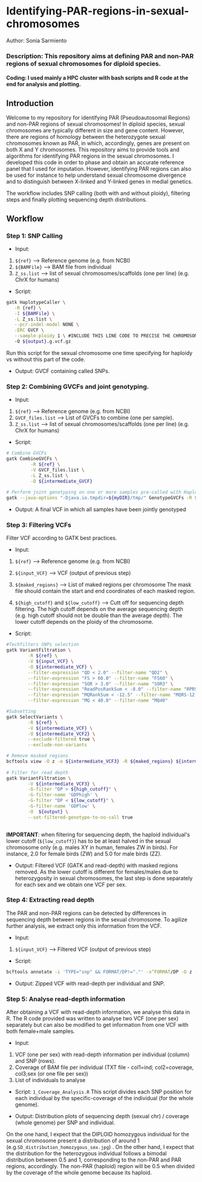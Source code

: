 # Identifying-PAR-regions-in-sexual-chromosomes

Author: Sonia Sarmiento

### Description: This repository aims at defining PAR and non-PAR regions of sexual chromosomes for diploid species. 

#### Coding: I used mainly a HPC cluster with bash scripts and R code at the end for analysis and plotting.

## Introduction
Welcome to my repository for identifying PAR (Pseudoautosomal Regions) and non-PAR regions of sexual chromosomes!
In diploid species, sexual chromosomes are typically different in size and gene content. However, there are regions of homology between the heterozygote sexual chromosomes known as PAR, in which, accordingly, genes are present on both X and Y chromosomes. This repository aims to provide tools and algorithms for identifying PAR regions in the sexual chromosomes. I developed this code in order to phase and obtain an accurate reference panel that I used for imputation. However, identifying PAR regions can also be used for instance to help understand sexual chromosome divergence and to distinguish between X-linked and Y-linked genes in medial genetics. 

The workflow includes SNP calling (both with and without ploidy), filtering steps and finally plotting sequencing depth distributions. 

## Workflow

### Step 1: SNP Calling
* Input: 
1) ```${ref}```  --> Reference genome (e.g. from NCBI)
2) ```${BAMFile}```  --> BAM file from individual
3) ```Z_ss.list``` --> list of sexual chromosomes/scaffolds (one per line) (e.g. ChrX for humans)

* Script: 
```bash
gatk HaplotypeCaller \
   -R {ref} \
   -I ${BAMFile} \
   -L Z_ss.list \
   --pcr-indel-model NONE \
   -ERC GVCF \
   --sample-ploidy 1 \ #INCLUDE THIS LINE CODE TO PRECISE THE CHROMOSOME IS HAPLOID. 
   -O ${output}.g.vcf.gz 
```
Run this script for the sexual chromosome one time specifying for haploidy vs without this part of the code. 

* Output: GVCF containing called SNPs.

### Step 2: Combining GVCFs and joint genotyping.
* Input: 
1) ```${ref}```  --> Reference genome (e.g. from NCBI)
2) ```GVCF_files.list```  --> List of GVCFs to combine (one per sample).
3) ```Z_ss.list``` --> list of sexual chromosomes/scaffolds (one per line) (e.g. ChrX for humans)

* Script:
```bash
# Combine GVCFs
gatk CombineGVCFs \
         -R ${ref} \
         -V GVCF_files.list \
         -L Z_ss.list \
         -O ${intermediate_GVCF}
  
# Perform joint genotyping on one or more samples pre-called with HaplotypeCaller
gatk --java-options "-Djava.io.tmpdir=${myDIR}/tmp/" GenotypeGVCFs -R ${ref} -V ${intermediate_file} -O ${output} --tmp-dir ${myDIR}/tmp/

````
* Output: A final VCF in which all samples have been jointly genotyped


### Step 3: Filtering VCFs
Filter VCF according to GATK best practices.
* Input:
1) ```${ref}```  --> Reference genome (e.g. from NCBI)
2) ```${input_VCF}```  --> VCF (output of previous step)
3) ```${maked_regions}``` --> List of maked regions per chromosome
The mask file should contain the start and end coordinates of each masked region. 

4) ```${high_cutoff}``` and ```${low_cutoff}``` --> Cutt off for sequencing depth filtering. The high cutoff depends on the average sequencing depth (e.g. high cutoff should not be double than the average depth). The lower cutoff depends on the ploidy of the chromosome. 

* Script:
```bash
#Techfilters SNPs selection
gatk VariantFiltration \
     	-R ${ref} \
     	-V ${input_VCF} \
     	-O ${intermediate_VCF} \
     	--filter-expression "QD < 2.0" --filter-name "QD2" \
     	--filter-expression "FS > 60.0" --filter-name "FS60" \
     	--filter-expression "SOR > 3.0" --filter-name "SOR3" \
     	--filter-expression "ReadPosRankSum < -8.0" --filter-name "RPRS-8" \
     	--filter-expression "MQRankSum < -12.5" --filter-name "MQRS-12.5" \
     	--filter-expression "MQ < 40.0" --filter-name "MQ40"

#Subsetting
gatk SelectVariants \
     	-R ${ref} \
     	-V ${intermediate_VCF} \
     	-O ${intermediate_VCF2} \
     	--exclude-filtered true \
     	--exclude-non-variants

# Remove masked regions
bcftools view -O z -o ${intermediate_VCF3} -R ${maked_regions} ${intermediate_VCF2}
	
# Filter for read depth
gatk VariantFiltration \
        -V ${intermediate_VCF3} \
        -G-filter "DP > ${high_cutoff}" \
        -G-filter-name 'GDPhigh' \
        -G-filter "DP < ${low_cutoff}" \
        -G-filter-name 'GDPlow' \
        -O  ${output} \
        --set-filtered-genotype-to-no-call true
   
`````
**IMPORTANT**: when filtering for sequencing depth, the haploid individual's lower cutoff (```${low_cutoff}```) has to be at least halved in the sexual chromosome only (e.g. males XY in human, females ZW in birds). For instance, 2.0 for female birds (ZW) and 5.0 for male birds (ZZ). 

* Output: Filtered VCF (GATK and read-depth) with masked regions removed. As the lower cutoff is different for females/males due to heterozygosity in sexual chromosomes, the last step is done separately for each sex and we obtain one VCF per sex. 


### Step 4: Extracting read depth
The PAR and non-PAR regions can be detected by differences in sequencing depth between regions in the sexual chromosome. To agilize further analysis, we extract only this information from the VCF. 
* Input:
1) ```${input_VCF}```  --> Filtered VCF (output of previous step)

* Script:
```bash
bcftools annotate -i 'TYPE="snp" && FORMAT/DP!="."' -x^FORMAT/DP -O z -o ${output} ${input_VCF} 
````
* Output: Zipped VCF with read-depth per individual and SNP.

### Step 5: Analyse read-depth information
After obtaining a VCF with read-depth information, we analyse this data in R. The R code provided was written to analyse two VCF (one per sex) separately but can also be modified to get information from one VCF with both female+male samples. 
* Input:
1) VCF (one per sex) with read-depth information per individual (column) and SNP (rows).
2) Coverage of BAM file per individual (TXT file - col1=ind; col2=coverage, col3;sex (or one file per sex))
3) List of individuals to analyse

* Script: ```1_Coverage_Analysis.R```
This script divides each SNP position for each individual by the specific-coverage of the individual (for the whole genome). 

* Output: Distribution plots of sequencing depth (sexual chr) / coverage (whole genome) per SNP and individual.

On the one hand, I expect that the DIPLOID homozygous individual for the sexual chromosome present a distribution of around 1 (e.g.```SD_distribution_homozygous_sex.jpg```) . On the other hand, I expect that the distribution for the heterozygous individual follows a bimodal distribution between 0.5 and 1, corresponding to the non-PAR and PAR regions, accordingly. The non-PAR (haploid) region will be 0.5 when divided by the coverage of the whole genome because its haploid. 


